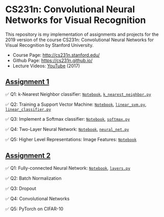# CS231n: Convolutional Neural Networks for Visual Recognition
This repository is my implementation of assignments and projects for the 2019 version of the course CS231n: Convolutional Neural Networks for Visual Recognition by Stanford University.

- Course Page: http://cs231n.stanford.edu/
- Github Page: https://cs231n.github.io/
- Lecture Videos: [YouTube](https://www.youtube.com/playlist?list=PL3FW7Lu3i5JvHM8ljYj-zLfQRF3EO8sYv) (2017)

## [Assignment 1](https://cs231n.github.io/assignments2019/assignment1/)
✅ Q1: k-Nearest Neighbor classifier: [`Notebook`](https://github.com/chriskhanhtran/cs231n-computer-vision/blob/master/assignment1/knn.ipynb), [`k_nearest_neighbor.py`](https://github.com/chriskhanhtran/cs231n-computer-vision/blob/master/assignment1/cs231n/classifiers/k_nearest_neighbor.py)

✅ Q2: Training a Support Vector Machine: [`Notebook`](https://github.com/chriskhanhtran/cs231n-computer-vision/blob/master/assignment1/svm.ipynb), [`linear_svm.py`](https://github.com/chriskhanhtran/cs231n-computer-vision/blob/master/assignment1/cs231n/classifiers/linear_svm.py), [`linear_classifier.py`](https://github.com/chriskhanhtran/cs231n-computer-vision/blob/master/assignment1/cs231n/classifiers/linear_classifier.py)

✅ Q3: Implement a Softmax classifier: [`Notebook`](https://github.com/chriskhanhtran/cs231n-computer-vision/blob/master/assignment1/softmax.ipynb), [`softmax.py`](https://github.com/chriskhanhtran/cs231n-computer-vision/blob/master/assignment1/cs231n/classifiers/softmax.py)

✅ Q4: Two-Layer Neural Network: [`Notebook`](https://github.com/chriskhanhtran/cs231n-computer-vision/blob/master/assignment1/two_layer_net.ipynb), [`neural_net.py`](https://github.com/chriskhanhtran/cs231n-computer-vision/blob/master/assignment1/cs231n/classifiers/neural_net.py)

✅ Q5: Higher Level Representations: Image Features: [`Notebook`](https://github.com/chriskhanhtran/cs231n-computer-vision/blob/master/assignment1/features.ipynb)

## [Assignment 2](https://cs231n.github.io/assignments2019/assignment2/)
✅ Q1: Fully-connected Neural Network: [`Notebook`](https://github.com/chriskhanhtran/cs231n-computer-vision/blob/master/assignment2/FullyConnectedNets.ipynb), [`layers.py`](https://github.com/chriskhanhtran/cs231n-computer-vision/blob/master/assignment2/cs231n/layers.py)

✅ Q2: Batch Normalization

✅ Q3: Dropout

✅ Q4: Convolutional Networks

✅ Q5: PyTorch on CIFAR-10
